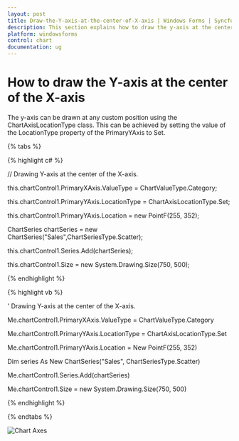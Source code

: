 ```yaml
---
layout: post
title: Draw-the-Y-axis-at-the-center-of-X-axis | Windows Forms | Syncfusion
description: This section explains how to draw the y-axis at the center of the x-axis or any custom position on the chart axis.
platform: windowsforms
control: chart
documentation: ug
---
```


# How to draw the Y-axis at the center of the X-axis

The y-axis can be drawn at any custom position using the ChartAxisLocationType class. This can be achieved by setting the value of the LocationType property of the PrimaryYAxis to Set.

{% tabs %}

{% highlight c# %}

// Drawing Y-axis at the center of the X-axis.

this.chartControl1.PrimaryXAxis.ValueType = ChartValueType.Category;

this.chartControl1.PrimaryYAxis.LocationType = ChartAxisLocationType.Set;

this.chartControl1.PrimaryYAxis.Location = new PointF(255, 352);

ChartSeries chartSeries = new ChartSeries("Sales",ChartSeriesType.Scatter);

this.chartControl1.Series.Add(chartSeries);

this.chartControl1.Size = new System.Drawing.Size(750, 500);

{% endhighlight %}

{% highlight vb %}

' Drawing Y-axis at the center of the X-axis.

Me.chartControl1.PrimaryXAxis.ValueType = ChartValueType.Category

Me.chartControl1.PrimaryYAxis.LocationType = ChartAxisLocationType.Set

Me.chartControl1.PrimaryYAxis.Location = New PointF(255, 352)

Dim series As New ChartSeries("Sales", ChartSeriesType.Scatter)

Me.chartControl1.Series.Add(chartSeries)

Me.chartControl1.Size = new System.Drawing.Size(750, 500)   

{% endhighlight %}

{% endtabs %}	

![Chart Axes](How-to-draw-the-Y-axis-at-the-center-of-the-X-axis_images/How-to-draw-the-Y-axis-at-the-center-of-the-X-axis-image.png)
